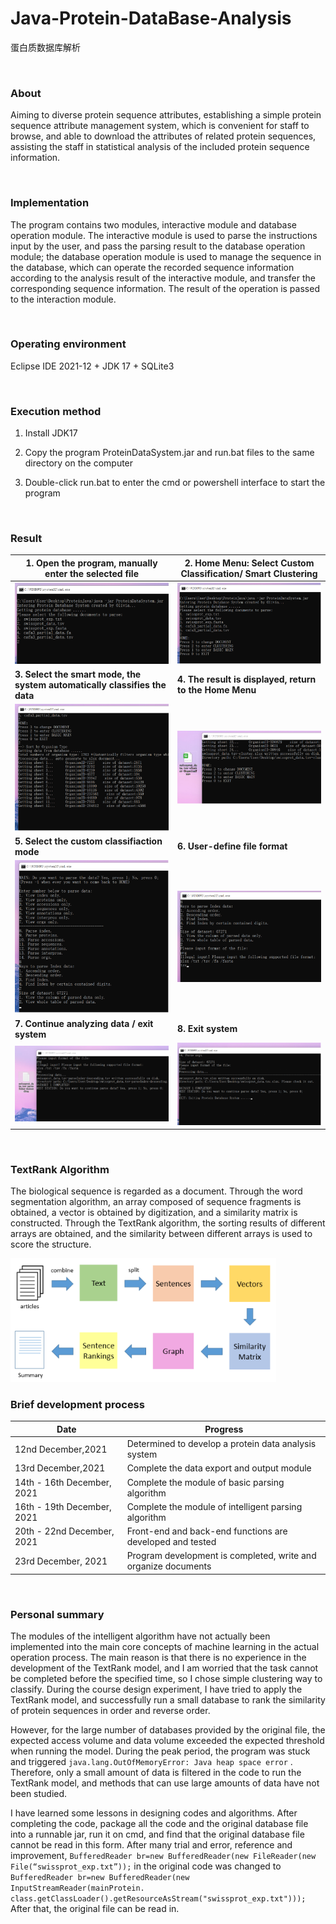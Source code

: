 # Java-Protein-DataBase-Analysis
 蛋白质数据库解析

 <br />

 ### **About**
Aiming to diverse protein sequence attributes, establishing a simple protein sequence attribute management system, which is convenient for staff to browse, and able to download the attributes of related protein sequences, assisting the staff in statistical analysis of the included protein sequence information.

<br />

### **Implementation**
The program contains two modules, interactive module and database operation module. The interactive module is used to parse the instructions input by the user, and pass the parsing result to the database operation module; the database operation module is used to manage the sequence in the database, which can operate the recorded sequence information according to the analysis result of the interactive module, and transfer the corresponding sequence information. The result of the operation is passed to the interaction module.

<br />

### **Operating environment**
Eclipse IDE 2021-12 + JDK 17 + SQLite3

<br />

### **Execution method**
1. Install JDK17

2. Copy the program ProteinDataSystem.jar and run.bat files to the same directory on the computer

3. Double-click run.bat to enter the cmd or powershell interface to start the program

<br />

### **Result**

| 1. Open the program, manually enter the selected file        | 2. Home Menu: Select Custom Classification/ Smart Clustering |
| ------------------------------------------------------------ | ------------------------------------------------------------ |
| ![image-20221018125513731](README/image-20221018125513731.png) | ![image-20221018125518992](README/image-20221018125518992.png) |
| **3. Select the smart mode, the system automatically classifies the data** | **4. The result is displayed, return to the Home Menu**      |
| ![image-20221018125523061](README/image-20221018125523061.png) | ![image-20221018125527910](README/image-20221018125527910.png) |
| **5. Select the custom classifiaction mode**                 | **6. User-define file format**                                  |
| ![image-20221018125551280](README/image-20221018125551280.png) | ![image-20221018125554836](README/image-20221018125554836.png) |
| **7. Continue analyzing data / exit system**                    | **8. Exit system**                                              |
| ![image-20221018125601849](README/image-20221018125601849.png) | ![image-20221018125605562](README/image-20221018125605562.png) |

<br />

### **TextRank Algorithm**

The biological sequence is regarded as a document. Through the word segmentation algorithm, an array composed of sequence fragments is obtained, a vector is obtained by digitization, and a similarity matrix is constructed. Through the TextRank algorithm, the sorting results of different arrays are obtained, and the similarity between different arrays is used to score the structure. 

<img src="README/image-20221018130437624.png" alt="image-20221018130437624" style="zoom:80%;" />

<br />

### **Brief development process**

| Date                       | Progress                                                     |
| -------------------------- | ------------------------------------------------------------ |
| 12nd December,2021         | Determined to develop a protein data analysis system         |
| 13rd December,2021         | Complete the data export and output module                   |
| 14th - 16th December, 2021 | Complete the module of basic parsing algorithm               |
| 16th - 19th December, 2021 | Complete the module of intelligent parsing algorithm         |
| 20th - 22nd December, 2021 | Front-end and back-end functions are developed and tested    |
| 23rd December, 2021        | Program development is completed, write and organize documents |

<br />

### **Personal summary**

The modules of the intelligent algorithm have not actually been implemented into the main core concepts of machine learning in the actual operation process. The main reason is that there is no experience in the development of the TextRank model, and I am worried that the task cannot be completed before the specified time, so I chose simple clustering way to classify. During the course design experiment, I have tried to apply the TextRank model, and successfully run a small database to rank the similarity of protein sequences in order and reverse order.

However, for the large number of databases provided by the original file, the expected access volume and data volume exceeded the expected threshold when running the model. During the peak period, the program was stuck and triggered `java.lang.OutOfMemoryError: Java heap space error` . Therefore, only a small amount of data is filtered in the code to run the TextRank model, and methods that can use large amounts of data have not been studied.

I have learned some lessons in designing codes and algorithms. After completing the code, package all the code and the original database file into a runnable jar, run it on cmd, and find that the original database file cannot be read in this form. After many trial and error, reference and improvement, `BufferedReader br=new BufferedReader(new FileReader(new File(“swissprot_exp.txt”));` in the original code was changed to `BufferedReader br=new BufferedReader(new InputStreamReader(mainProtein. class.getClassLoader().getResourceAsStream("swissprot_exp.txt")));` After that, the original file can be read in.

